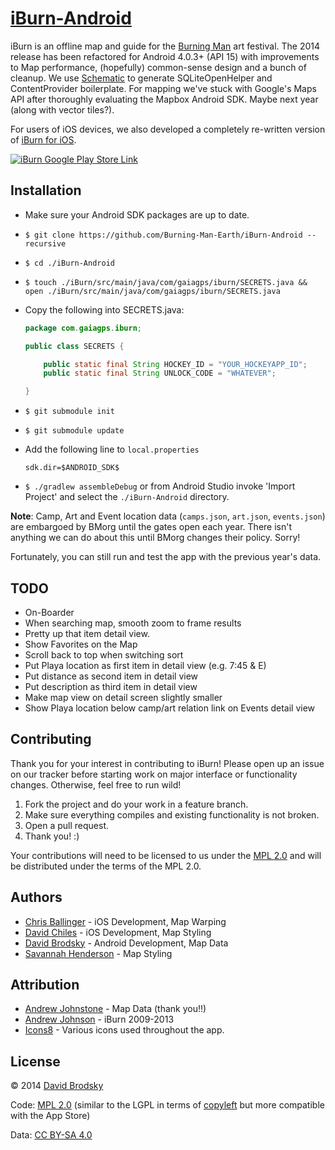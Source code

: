 # [iBurn-Android](https://github.com/Burning-Man-Earth/iBurn-Android)

iBurn is an offline map and guide for the [Burning Man](http://www.burningman.com) art festival.
The 2014 release has been refactored for Android 4.0.3+ (API 15) with improvements to Map performance, (hopefully) common-sense design and a bunch of cleanup.
We use [Schematic](https://github.com/SimonVT/schematic) to generate SQLiteOpenHelper and ContentProvider boilerplate.
For mapping we've stuck with Google's Maps API after thoroughly evaluating the Mapbox Android SDK. Maybe next year (along with vector tiles?).

For users of iOS devices, we also developed a completely re-written version of [iBurn for iOS](https://github.com/Burning-Man-Earth/iBurn-iOS).

[![iBurn Google Play Store Link](http://developer.android.com/images/brand/en_generic_rgb_wo_45.png)](https://play.google.com/store/apps/details?id=com.gaiagps.iburn&hl=en)

## Installation

* Make sure your Android SDK packages are up to date.
* `$ git clone https://github.com/Burning-Man-Earth/iBurn-Android --recursive`
* `$ cd ./iBurn-Android`
* `$ touch ./iBurn/src/main/java/com/gaiagps/iburn/SECRETS.java && open ./iBurn/src/main/java/com/gaiagps/iburn/SECRETS.java`
* Copy the following into SECRETS.java:

    ```java
    package com.gaiagps.iburn;

    public class SECRETS {

        public static final String HOCKEY_ID = "YOUR_HOCKEYAPP_ID";
        public static final String UNLOCK_CODE = "WHATEVER";

    }
    ```
* `$ git submodule init`
* `$ git submodule update`
* Add the following line to `local.properties`
   ```
   sdk.dir=$ANDROID_SDK$
   ```
* `$ ./gradlew assembleDebug` or from Android Studio invoke 'Import Project' and select the `./iBurn-Android` directory.

**Note**: Camp, Art and Event location data (`camps.json`, `art.json`, `events.json`) are embargoed by BMorg until the gates open each year. There isn't anything we can do about this until BMorg changes their policy. Sorry!

Fortunately, you can still run and test the app with the previous year's data.

## TODO

* On-Boarder
* When searching map, smooth zoom to frame results
* Pretty up that item detail view.
* Show Favorites on the Map
* Scroll back to top when switching sort
* Put Playa location as first item in detail view (e.g. 7:45 & E)
* Put distance as second item in detail view
* Put description as third item in detail view
* Make map view on detail screen slightly smaller
* Show Playa location below camp/art relation link on Events detail view

## Contributing

Thank you for your interest in contributing to iBurn! Please open up an issue on our tracker before starting work on major interface or functionality changes. Otherwise, feel free to run wild!

1. Fork the project and do your work in a feature branch.
2. Make sure everything compiles and existing functionality is not broken.
3. Open a pull request.
4. Thank you! :)

Your contributions will need to be licensed to us under the [MPL 2.0](https://www.mozilla.org/MPL/2.0/) and will be distributed under the terms of the MPL 2.0.

## Authors

* [Chris Ballinger](https://github.com/chrisballinger) - iOS Development, Map Warping
* [David Chiles](https://github.com/davidchiles) - iOS Development, Map Styling
* [David Brodsky](https://github.com/onlyinamerica) - Android Development, Map Data
* [Savannah Henderson](https://github.com/savannahjune) - Map Styling

## Attribution

* [Andrew Johnstone](http://architecturalartsguild.com/about/) - Map Data (thank you!!)
* [Andrew Johnson](http://gaiagps.appspot.com/contact) - iBurn 2009-2013
* [Icons8](http://icons8.com) - Various icons used throughout the app.

## License

© 2014 [David Brodsky](https://github.com/onlyinamerica)

Code: [MPL 2.0](https://www.mozilla.org/MPL/2.0/) (similar to the LGPL in terms of [copyleft](https://en.wikipedia.org/wiki/Copyleft) but more compatible with the App Store)

Data: [CC BY-SA 4.0](http://creativecommons.org/licenses/by-sa/4.0/)